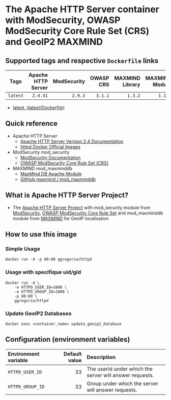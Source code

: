 # The Apache HTTP Server container with ModSecurity, OWASP ModSecurity Core Rule Set (CRS) and GeoIP2 MAXMIND

## Supported tags and respective `Dockerfile` links

| Tags     | Apache HTTP Server | ModSecurity | OWASP CRS | MAXMIND Library | MAXMIND Module |
| :------: | -----------------: | ----------: | --------: | --------------: | -------------: |
| `latest` | `2.4.41`           | `2.9.3`     | `3.1.1`   | `1.3.2`         | `1.1.0`        |


* [latest, (latest/Dockerfile)](https://github.com/GeorgioLPB/docker-httpd/blob/master/Dockerfile)

## Quick reference

* Apache HTTP Server
  * [Apache HTTP Server Version 2.4 Documentation](http://httpd.apache.org/docs/2.4/)
  * [httpd Docker Official Images](https://hub.docker.com/_/httpd)
* ModSecurity mod_security
  * [ModSecurity Documentation](http://modsecurity.org/documentation.html)
  * [OWASP ModSecurity Core Rule Set (CRS)](https://github.com/SpiderLabs/owasp-modsecurity-crs)
* MAXMIND mod_maxminddb
  * [MaxMind DB Apache Module](http://maxmind.github.io/mod_maxminddb/)
  * [GitHub maxmind / mod_maxminddb](https://github.com/maxmind/mod_maxminddb)

## What is Apache HTTP Server Project?

* The [Apache HTTP Server Project](http://httpd.apache.org/) with mod_security module from [ModSecurity](http://modsecurity.org/), [OWASP ModSecurity Core Rule Set](https://github.com/SpiderLabs/owasp-modsecurity-crs) and mod_maxminddb module from [MAXMIND](https://www.maxmind.com/) for GeoIP localisation

## How to use this image

### Simple Usage

	docker run -d -p 80:80 ggregorio/httpd

### Usage with specifique uid/gid

```
docker run -d \
	-e HTTPD_USER_ID=1000 \
	-e HTTPD_GROUP_ID=1000 \
	-p 80:80 \
	ggregorio/httpd
```

### Update GeoIP2 Databases

	docker exec <container_name> update_geoip2_database

## Configuration (environment variables)

| Environment variable | Default value | Description                                             |
| :------------------- | ------------: | :------------------------------------------------------ |
| `HTTPD_USER_ID`      | 33            | The userid under which the server will answer requests. |
| `HTTPD_GROUP_ID`     | 33            | Group under which the server will answer requests.      |
